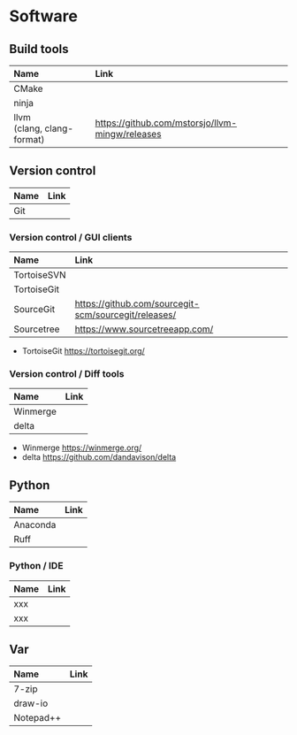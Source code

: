 # Software

## Build tools

| Name | Link |
| :--- | :--- |
| CMake | <xxx> |
| ninja | <xxx> |
| llvm<br>(clang, clang-format) | <https://github.com/mstorsjo/llvm-mingw/releases> |

## Version control

| Name | Link |
| :--- | :--- |
| Git | <xxx> |

### Version control / GUI clients

| Name | Link |
| :--- | :--- |
| TortoiseSVN | <xxx> |
| TortoiseGit | <xxx> |
| SourceGit | <https://github.com/sourcegit-scm/sourcegit/releases/> |
| Sourcetree | <https://www.sourcetreeapp.com/> |

* TortoiseGit https://tortoisegit.org/


### Version control / Diff tools

| Name | Link |
| :--- | :--- |
| Winmerge | <xxx> |
| delta | <xxx> |

* Winmerge https://winmerge.org/
* delta https://github.com/dandavison/delta

## Python

| Name | Link |
| :--- | :--- |
| Anaconda | <xxx> |
| Ruff | <xxx> |

### Python / IDE

| Name | Link |
| :--- | :--- |
| xxx | <xxx> |
| xxx | <xxx> |

## Var

| Name | Link |
| :--- | :--- |
| 7-zip | <xxx> |
| draw-io | <xxx> |
| Notepad++ | <xxx> |
